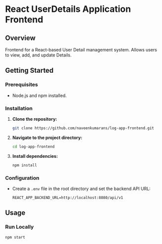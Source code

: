 # React UserDetails Application Frontend

## Overview

Frontend for a React-based User Detail management system. Allows users to view, add, and update Details.

## Getting Started

### Prerequisites

- Node.js and npm installed.

### Installation

1. **Clone the repository:**

   ```bash
   git clone https://github.com/naveenkumarans/log-app-frontend.git
   ```

2. **Navigate to the project directory:**

   ```bash
   cd log-app-frontend
   ```

3. **Install dependencies:**

   ```bash
   npm install
   ```

### Configuration

- Create a `.env` file in the root directory and set the backend API URL:

  ```env
  REACT_APP_BACKEND_URL=http://localhost:8080/api/v1
  ```

## Usage

### Run Locally

```bash
npm start
```
